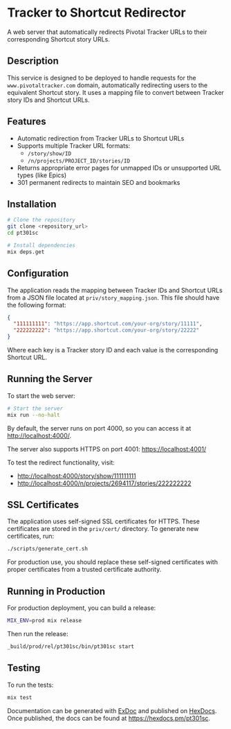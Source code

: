 # Tracker to Shortcut Redirector

A web server that automatically redirects Pivotal Tracker URLs to their corresponding Shortcut story URLs.

## Description

This service is designed to be deployed to handle requests for the `www.pivotaltracker.com` domain, automatically redirecting users to the equivalent Shortcut story. It uses a mapping file to convert between Tracker story IDs and Shortcut URLs.

## Features

- Automatic redirection from Tracker URLs to Shortcut URLs
- Supports multiple Tracker URL formats:
  - `/story/show/ID`
  - `/n/projects/PROJECT_ID/stories/ID`
- Returns appropriate error pages for unmapped IDs or unsupported URL types (like Epics)
- 301 permanent redirects to maintain SEO and bookmarks

## Installation

```bash
# Clone the repository
git clone <repository_url>
cd pt301sc

# Install dependencies
mix deps.get
```

## Configuration

The application reads the mapping between Tracker IDs and Shortcut URLs from a JSON file located at `priv/story_mapping.json`. This file should have the following format:

```json
{
  "111111111": "https://app.shortcut.com/your-org/story/11111",
  "222222222": "https://app.shortcut.com/your-org/story/22222"
}
```

Where each key is a Tracker story ID and each value is the corresponding Shortcut URL.

## Running the Server

To start the web server:

```bash
# Start the server
mix run --no-halt
```

By default, the server runs on port 4000, so you can access it at [http://localhost:4000/](http://localhost:4000/).

The server also supports HTTPS on port 4001: [https://localhost:4001/](https://localhost:4001/)

To test the redirect functionality, visit:
- [http://localhost:4000/story/show/111111111](http://localhost:4000/story/show/111111111)
- [http://localhost:4000/n/projects/2694117/stories/222222222](http://localhost:4000/n/projects/2694117/stories/222222222)

## SSL Certificates

The application uses self-signed SSL certificates for HTTPS. These certificates are stored in the `priv/cert/` directory. To generate new certificates, run:

```bash
./scripts/generate_cert.sh
```

For production use, you should replace these self-signed certificates with proper certificates from a trusted certificate authority.

## Running in Production

For production deployment, you can build a release:

```bash
MIX_ENV=prod mix release
```

Then run the release:

```bash
_build/prod/rel/pt301sc/bin/pt301sc start
```

## Testing

To run the tests:

```bash
mix test
```

Documentation can be generated with [ExDoc](https://github.com/elixir-lang/ex_doc)
and published on [HexDocs](https://hexdocs.pm). Once published, the docs can
be found at <https://hexdocs.pm/pt301sc>.


